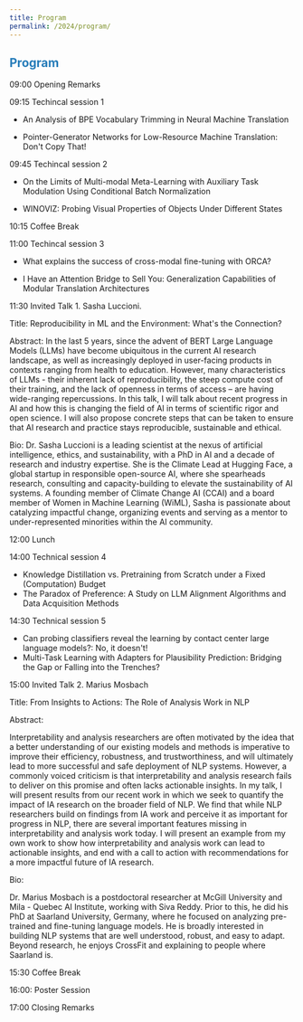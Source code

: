 ```yaml
---
title: Program
permalink: /2024/program/
---
```


## <span style="color:#267CB9"> Program </span>


09:00 Opening Remarks

09:15 Techincal session 1 
- An Analysis of BPE Vocabulary Trimming in Neural Machine Translation

- Pointer-Generator Networks for Low-Resource Machine Translation: Don't Copy That!

09:45 Techincal session 2
- On the Limits of Multi-modal Meta-Learning with Auxiliary Task Modulation Using Conditional Batch Normalization

- WINOVIZ: Probing Visual Properties of Objects Under Different States


10:15 Coffee Break

11:00 Techincal session 3

- What explains the success of cross-modal fine-tuning with ORCA?

- I Have an Attention Bridge to Sell You: Generalization Capabilities of Modular Translation Architectures

11:30 Invited Talk 1. Sasha Luccioni.

Title: Reproducibility in ML and the Environment: What's the Connection?

Abstract: In the last 5 years, since the advent of BERT Large Language Models (LLMs) have become ubiquitous in the current AI research landscape, as well as increasingly deployed in user-facing products in contexts ranging from health to education. However, many characteristics of LLMs - their inherent lack of reproducibility, the steep compute cost of their training, and the lack of openness in terms of access – are having wide-ranging repercussions. In this talk, I will talk about recent progress in AI and how this is changing the field of AI in terms of scientific rigor and open science. I will also propose concrete steps that can be taken to ensure that AI research and practice stays reproducible, sustainable and ethical.

Bio: Dr. Sasha Luccioni is a leading scientist at the nexus of artificial intelligence, ethics, and sustainability, with a PhD in AI and a decade of research and industry expertise. She is the Climate Lead at Hugging Face, a global startup in responsible open-source AI, where she spearheads research, consulting and capacity-building to elevate the sustainability of AI systems. A founding member of Climate Change AI (CCAI) and a board member of Women in Machine Learning (WiML), Sasha is passionate about catalyzing impactful change, organizing events and serving as a mentor to under-represented minorities within the AI community.

12:00 Lunch

14:00 Technical session 4
- Knowledge Distillation vs. Pretraining from Scratch under a Fixed (Computation) Budget
- The Paradox of Preference: A Study on LLM Alignment Algorithms and Data Acquisition Methods
  
14:30 Technical session 5
- Can probing classifiers reveal the learning by contact center large language models?: No, it doesn't!
- Multi-Task Learning with Adapters for Plausibility Prediction: Bridging the Gap or Falling into the Trenches?

15:00 Invited Talk 2. Marius Mosbach

Title: From Insights to Actions: The Role of Analysis Work in NLP

Abstract: 

Interpretability and analysis researchers are often motivated by the idea that a better understanding of our existing models and methods is imperative to improve their efficiency, robustness, and trustworthiness, and will ultimately lead to more successful and safe deployment of NLP systems. However, a commonly voiced criticism is that interpretability and analysis research fails to deliver on this promise and often lacks actionable insights. In my talk, I will present results from our recent work in which we seek to quantify the impact of IA research on the broader field of NLP. We find that while NLP researchers build on findings from IA work and perceive it as important for progress in NLP, there are several important features missing in interpretability and analysis work today. I will present an example from my own work to show how interpretability and analysis work can lead to actionable insights, and end with a call to action with recommendations for a more impactful future of IA research.

Bio:

Dr. Marius Mosbach is a postdoctoral researcher at McGill University and Mila - Quebec AI Institute, working with Siva Reddy. Prior to this, he did his PhD at Saarland University, Germany, where he focused on analyzing pre-trained and fine-tuning language models. He is broadly interested in building NLP systems that are well understood, robust, and easy to adapt. Beyond research, he enjoys CrossFit and explaining to people where Saarland is.



15:30 Coffee Break

16:00: Poster Session

17:00  Closing Remarks
